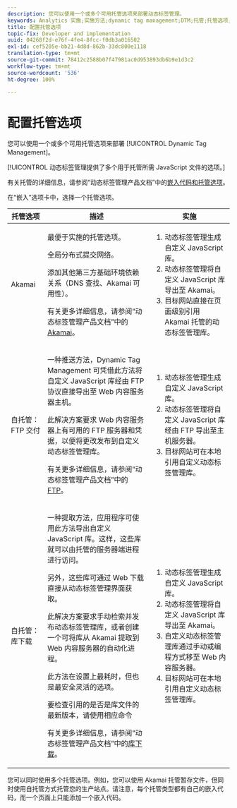 ```yaml
---
description: 您可以使用一个或多个可用托管选项来部署动态标签管理。
keywords: Analytics 实施;实施方法;dynamic tag management;DTM;托管;托管选项;Akamai;自托管;FTP 交付;FTP 托管;库下载
title: 配置托管选项
topic-fix: Developer and implementation
uuid: 04268f2d-e76f-4fe4-8fcc-f0db3a016502
exl-id: cef5205e-bb21-4d8d-862b-33dc800e1118
translation-type: tm+mt
source-git-commit: 78412c2588b07f47981ac0d953893db6b9e1d3c2
workflow-type: tm+mt
source-wordcount: '536'
ht-degree: 100%

---
```


# 配置托管选项

您可以使用一个或多个可用托管选项来部署 [!UICONTROL Dynamic Tag Management]。

[!UICONTROL 动态标签管理提供了多个用于托管所需 JavaScript 文件的选项。]

有关托管的详细信息，请参阅“动态标签管理产品文档”中的[嵌入代码和托管选项](https://docs.adobe.com/content/help/zh-Hans/dtm/using/client-side/client-side-information.html)。

在“嵌入”选项卡中，选择一个托管选项。

<table id="table_229298207DB64838B6F2477DFFAE073F"> 
 <thead> 
  <tr> 
   <th colname="col1" class="entry"> 托管选项 </th> 
   <th colname="col2" class="entry"> 描述 </th> 
   <th colname="col3" class="entry"> 实施 </th> 
  </tr> 
 </thead>
 <tbody> 
  <tr> 
   <td colname="col1"> <p>Akamai </p> </td> 
   <td colname="col2"> <p> 最便于实施的托管选项。 </p> <p>全局分布式提交网络。 </p> <p>添加其他第三方基础环境依赖关系（DNS 查找、Akamai 可用性）。 </p> <p>有关更多详细信息，请参阅“动态标签管理产品文档”中的 <a href="https://docs.adobe.com/content/help/zh-Hans/dtm/using/client-side/deployment.html#concept_722B01555D0441ACBB052BC34DC5B67D">Akamai</a>。 </p> </td> 
   <td colname="col3"> 
    <ol id="ol_EF148EF091A645B3962B084963B3C0B0"> 
     <li id="li_7ECE0C331EEE4907A563D581DF1DFEFE">动态标签管理生成自定义 JavaScript 库。 </li> 
     <li id="li_8E2C858290EF4665B2F45ACAFA121CB3">动态标签管理将自定义 JavaScript 库导出至 Akamai。 </li> 
     <li id="li_CE88B10B6E844A56BBB8C575A9363BA9">目标网站直接在页面级别引用 Akamai 托管的动态标签管理库。 </li> 
    </ol> </td> 
  </tr> 
  <tr> 
   <td colname="col1"> 自托管：FTP 交付 </td> 
   <td colname="col2"> <p>一种<span class="term">推送</span>方法，Dynamic Tag Management 可凭借此方法将自定义 JavaScript 库经由 FTP 协议直接导出至 Web 内容服务器主机。 </p> <p>此解决方案要求 Web 内容服务器上有可用的 FTP 服务器和凭据，以便将更改发布到自定义动态标签管理库。 </p> <p>有关更多详细信息，请参阅“动态标签管理产品文档”中的 <a href="https://docs.adobe.com/help/zh-Hans/dtm/using/client-side/deployment.html#task_A7B37CB2C89941A4A4D1F9AF06FC493D">FTP</a>。 </p> </td> 
   <td colname="col3"> 
    <ol id="ol_60348F9C991D4F2B9457006B0F98C834"> 
     <li id="li_24A141C3C7074BF9897C022A22CAE78C">动态标签管理生成自定义 JavaScript 库。 </li> 
     <li id="li_E1E0843060F7447E853EA416A0B033BE">动态标签管理将自定义 JavaScript 库经由 FTP 导出至主机服务器。 </li> 
     <li id="li_EAF5D2ABD03B4911A0CFA464AD8791CE">目标网站可在本地引用自定义动态标签管理库。 </li> 
    </ol> </td> 
  </tr> 
  <tr> 
   <td colname="col1"> 自托管：库下载 </td> 
   <td colname="col2"> <p>一种<span class="term">提取</span>方法，应用程序可使用此方法导出自定义 JavaScript 库。<!-- to Amazon S3-->这样，这些库就可以由托管的服务器端进程进行访问。 </p> <p>另外，这些库可通过 Web 下载直接从动态标签管理界面获取。 </p> <p>此解决方案要求手动检索并发布动态标签管理库，或者创建一个可将库从 Akamai 提取到 Web 内容服务器的自动化进程。 </p> <p>此方法在设置上最耗时，但也是最安全灵活的选项。 </p> <p>要检查引用的是否是库文件的最新版本，请使用相应命令 </p> <p>有关更多详细信息，请参阅“动态标签管理产品文档”中的<a href="https://docs.adobe.com/content/help/zh-Hans/dtm/using/client-side/deployment.html#task_B7A42F3B1D3E4B71B0BADD17C181F22A">库下载</a>。 </p> </td> 
   <td colname="col3"> 
    <ol id="ol_F40B721306FE473496BD657262DFD585"> 
     <li id="li_4EA4D6B555CE4E9CA476C7550C18C061">动态标签管理生成自定义 JavaScript 库。 </li> 
     <li id="li_BA40EBD7AD1546F29D8A209034D06477">动态标签管理将自定义 JavaScript 库导出至 Akamai。 </li> 
     <li id="li_E107E69E386A40F3B067F9991C2979AF">自定义动态标签管理库通过手动或编程方式移至 Web 内容服务器。 </li> 
     <li id="li_0809038453B544168A20CE09D7E5AC59">目标网站可在本地引用自定义动态标签管理库。 </li> 
    </ol> </td> 
  </tr> 
 </tbody> 
</table>

您可以同时使用多个托管选项。例如，您可以使用 Akamai 托管暂存文件，但同时使用自托管方式托管您的生产站点。请注意，每个托管类型都有自己的嵌入代码，而一个页面上只能添加一个嵌入代码。
